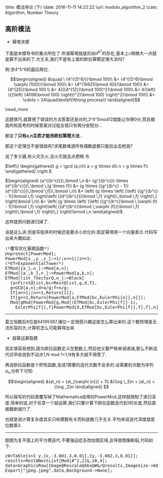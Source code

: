 \title: 模法导论 (下)
\date: 2016-11-11 14:22:22
\url: modulo_algorithm_2
\cats: Algorithm, Number Theory


## 高阶模法

- 幂塔求模

下面是本模导书的重点所在了.所谓幂塔就是形如${a^{{b^c}}}$的存在,基本上c稍微大一点就是算不出来的了.大丈夫,我们不是有上面的欧拉幂模定理大法吗?

例:求4^5^6的最后两位.

$$\begin{aligned}  
&\quad \ {4^{{5^6}}}\bmod 100\\  
&= {4^{{5^6}\bmod \varphi (100)}}\bmod 100\\  
&= {4^{15625\bmod 40}}\bmod 100\\  
&= {4^{25}}\bmod 100 \\  
&= 4{({4^{12}}\bmod 100)^2}\bmod 100\\  
&= 4{\left( {{{\left( {4096\bmod 100} \right)}^2}\bmod 100} \right)^2}\bmod 100\\  
&= \cdots = 24\quad\textbf{Wrong process!}  
\end{aligned}$$

\read_more

这题很巧,就算用了错误的方法答案还是对的,3^4^5mod12就能让你得0分,而且据我所知高考的时候答案对过程全错只有两分安慰分...

都说了**只有a,n互质才能用欧拉幂模大法**...

那这个定理岂不是很弱鸡?求尾数难道所有偶数底都只能拉出去枪毙?

说了多少遍,有火灾灭火,没火灾就去点燃啊.令

$\left\{ \begin{gathered}  
g = \gcd (a,n)\\  
a = g \times d\\  
n = g \times f\\  
\end{gathered} \right.$

$\begin{aligned}  
{a^{{b^c}}}\,\bmod \,n &= {g^{{b^c}}} \times {d^{{b^c}}}\,\bmod \,(g \times f)\\  
&= (g \times ({g^{{b^c} - 1}}{d^{{b^c}}}\,\bmod \,f))\,\bmod \,n\\  
&= \left( {g \times \left( {\left( {{g^{{b^c} - 1}}\bmod \,f} \right)\left( {{d^{{b^c}}}\bmod \,f} \right)\,\bmod \,f} \right)\,} \right)\bmod \,n\\  
&= \left( {g \times \left( {\left( {{g^{{b^c}\bmod \,\varphi (f) - 1}}\bmod \,f} \right)\left( {{d^{{b^c}\bmod \,\varphi (f)}}\bmod \,f} \right)\,\bmod \,f} \right)\,} \right)\bmod \,n  
\end{aligned}$

这样就把问题递归掉了.

话是这么讲,但是写程序的时候还是要点小优化的.假定幂塔用一个向量表示.代码写出来大概如此:

<pre class="lang:mathematica decode:true" title="幂塔快速模">(*覆写优化幂模函数*)
Unprotect[PowerMod];
PowerMod[x_,y_,z_]:=1/;x==1||z==1;
(*ET=ExponentialTower*)
ETMod[{a_},n_]:=Mod[a,n];
ETMod[{a_,b_},n_]:=PowerMod[a,b,n];
ETMod[list_?VectorQ,n_]:=Block[
  {a=First@list,bc=Rest@list,g,d,f},
  g=GCD[a,n];d=a/g;f=n/g;
  If[a==1||n==1,Return[1]];
  If[g==1,Return[PowerMod[a,ETMod[bc,EulerPhi[n]],n]]];
  Mod[gMod[PowerMod[g,Mod[(ETMod[bc,EulerPhi[f]]-1),
    EulerPhi[f]],f]PowerMod[d,ETMod[bc,EulerPhi[f]],f],f],n]];</pre>

---

葛立恒数后8位是64195387,诸位一定很感兴趣这是怎么算出来的.这个数照理是无法形容的大,计算机怎么可能算得出来.

  * 超幂运算取模

其实很容易想到,因为欧拉函数定义在整数上,然后他又要严格单调递减,那么不断迭代迟早收敛到不动点1,N mod 1=1,N有多大就不用管了.

再说欧拉函数是个积性函数,变成1需要的迭代次数不会多的.设需要的次数为序列${a_n}$,分析下可知:

$$\begin{aligned}  
&{a\_n} = {a\_{\varphi (n)}} + 1\\  
&{\log \_3}n < {a\_n} < {\log _2}n  
\end{aligned} $$

所以我写的代码里覆写掉了Mathematica自带的PowerMod,这样就限制了递归深度.简单的说,对于任意一个超运算,我们只要计算下欧拉函数迭代到1的长度,然后直接截断就行了.

也就是说计算复杂度其实只和模数有关而和底数几乎无关.平均来说迭代深度就是位数乘3.

---

题图为复平面上的平方模迭代.不要强迫症去改绘图区域,会导致图像断裂,代码如下:

<pre class="lang:mathematica decode:true ">z0=Table[x+I y,{x,-3.001,3,0.01},{y,-3.002,3,0.01}];
results=Rest@NestList[Mod[#^2,2]&,z0,4];
data=GraphicsRow[Image@Rescale@Abs@#&/@results,ImageSize->600]
Export["jpeg.jpeg",data,Background->None];</pre>